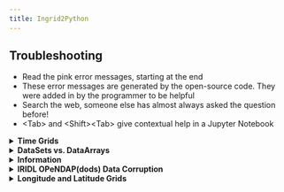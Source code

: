 ```yaml
---
title: Ingrid2Python
---
```


## Troubleshooting

- Read the pink error messages, starting at the end
- These error messages are generated by the open-source code. They were added in by the programmer to be helpful
- Search the web, someone else has almost always asked the question before!
- \<Tab\> and \<Shift\>\<Tab\> give contextual help in a Jupyter Notebook

<details> <summary><b>Time Grids</b></summary> <p>  
  
If your dataset, `ds`, is giving trouble with the time grid, `time`,  (as happens frequently), just replace it by a `datetime64` time grid.
  
So here is my crude recipe to replace troublesome time grids with time-centered `datetime64`. Note that there are many variations of frequencies, so please check your time grid after replacement and adjust the recipe accordingly.
  
```
# Replace native time grid by new grid, centered in time
ds=xr.open_dataset('test.nc').resample(time='A').mean()

freq = xr.infer_freq(ds.time)
print(freq)
time = ds['time'] = pd.date_range(str(ds.time.values[0]), periods=len(ds.time), freq=freq)
if 'D' in freq:
    ds['time'] = time.shift(12, freq='H') 
elif 'M' in freq:   
    ds['time'] = time.shift(15, freq='D') 
elif 'A' in freq:
    ds['time'] = time.shift(6, freq='M') 
ds.time  

```
</p> </details> 

<details> <summary><b>DataSets vs. DataArrays</b></summary> <p>  
  
- An `xarray DataSet` contains `xarray DataArrays`.  Each DataArray usually corresponds to what we think of as one variable. A good convention, so you remember which you are dealing with, is to call Datasets: `ds_{name}` and DataArrays: `da_{name}`. 
- You cannot plot a Dataset, only a DataArray. A pink error results: 
  
<p align="center"><img src="../assets/imgs/ValueError.png"></p>
  
- You can combine DataArrays in one Dataset
- You can convert a DataArray into a Dataset - if the DataArray doesn't know the name of the variable, you can specify it.
  
For our usual example:

    
```
url = 'http://kage.ldeo.columbia.edu:81/SOURCES/.LOCAL/.sst.mon.mean.nc/.sst/dods'
ds = xr.open_dataset(url)
da = ds.sst
ds_new = da.to_dataset(name='sst')
```
  
</p> </details> 

<details> <summary><b>Information</b></summary> <p>  
    
```
import xarray as xr
# Print version of a package
print(xr.__version__)
  
url = 'http://kage.ldeo.columbia.edu:81/SOURCES/.LOCAL/.sst.mon.mean.nc/.sst/dods'
ds = xr.open_dataset(url)  
# Print version of a package
print(ds.info())
  
# print size of dataset in megabytes
print(ds.nbytes/1e6,'M')
  
# print names and sizes of dimensions
print(ds.dims)
```
  
</p> </details> 

<details> <summary><b>IRIDL OPeNDAP(dods) Data Corruption</b></summary> <p>  
For `xarray` versions >= 16.1, the chunking of data can corrupt the dataset.  Although we don't know the root cause, there is a fix. Use `chunks=-1` (or `chunks={}`) in the call to `xr.open_dataset` to load the data in a single chunk. Then append a `.load()` to convert the dask object back to a `dataset`.
  
```
import xarray as xr

url = 'http://iridl.ldeo.columbia.edu/SOURCES/.WCRP/.GCOS/.GPCC/.FDP/.version2018/.1p0/.prcp/dods'

ds = xr.open_dataset(url,decode_times=False,chunks={}).load()
ds = ds.rename({'T':'time'}).sortby('Y').sel(X=slice(-120,-95),Y=slice(25,40))
dst = ds.mean(['Y','X'])
dst.prcp.plot()
```
  
</p> </details> 

[//]: # (This is the beginning.)  

<details> <summary><b>Longitude and Latitude Grids</b></summary> <p>  
Many difficulties arise when the Longitude grid is [-180,180] and a calculation requires [0,360] or when
  the Latitude grid is North to South instead of South to North.  These are simple problems which can be easily fixed.
  
```
# Switch North to South 
ds = ds.sortby('lat')
  
# Longitude [-180,180] to [0,360]
import numpy as np
ds.coords['lon'] = np.mod(ds['lon'], 360)
ds = ds.reindex({ 'lon' : np.sort(ds['lon'])})

# Longitude [0,360] to [-180,180] 
ds.coords['lon'] = (ds.coords['lon'] + 180) % 360 - 180
ds = ds.sortby(ds.lon)
```
</p> </details> 
